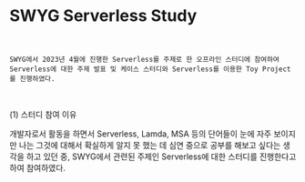 # SWYG Serverless Study

<br />

```
SWYG에서 2023년 4월에 진행한 Serverless를 주제로 한 오프라인 스터디에 참여하여 Serverless에 대한 주제 발표 및 케이스 스터디와 Serverless를 이용한 Toy Project를 진행하였다.
```

<br />

(1) 스터디 참여 이유

개발자로서 활동을 하면서 Serverless, Lamda, MSA 등의 단어들이 눈에 자주 보이지만 나는 그것에 대해서 확실하게 알지 못 했는 데 심연 중으로 공부를 해보고 싶다는 생각을 하고 있던 중, SWYG에서 관련된 주제인 Serverless에 대한 스터디를 진행한다고 하여 참여하였다.
